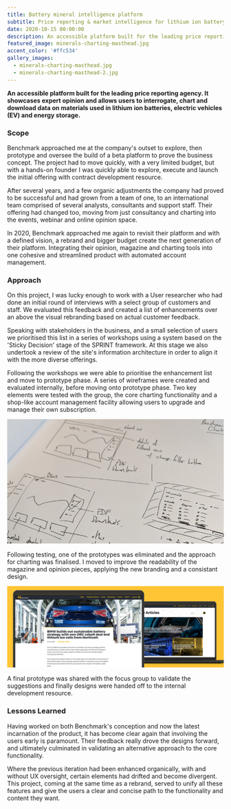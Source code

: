 ```yaml
---
title: Battery mineral intelligence platform
subtitle: Price reporting & market intelligence for lithium ion battery, electric vehicle & energy storage supply chains. 
date: 2020-10-15 00:00:00
description: An accessible platform built for the leading price reporting agency. It showcases expert opinion and allows users to interrogate, chart and download data on materials used in lithium ion batteries, electric vehicles (EV) and energy storage. 
featured_image: minerals-charting-masthead.jpg
accent_color: '#ffc534'
gallery_images:
  - minerals-charting-masthead.jpg
  - minerals-charting-masthead-2.jpg
---
```


**An accessible platform built for the leading price reporting agency. It showcases expert opinion and allows users to interrogate, chart and download data on materials used in lithium ion batteries, electric vehicles (EV) and energy storage.**

### Scope

Benchmark approached me at the company's outset to explore, then prototype and oversee the build of a beta platform to prove the business concept. The project had to move quickly, with a very limited budget, but with a hands-on founder I was quickly able to explore, execute and launch the initial offering with contract development resource.

After several years, and a few organic adjustments the company had proved to be successful and had grown from a team of one, to an international team comprised of several analysts, consultants and support staff. Their offering had changed too, moving from just consultancy and charting into the events, webinar and online opinion space.

In 2020, Benchmark approached me again to revisit their platform and with a defined vision, a rebrand and bigger budget create the next generation of their platform. Integrating their opinion, magazine and charting tools into one cohesive and streamlined product with automated account management.

### Approach
On this project, I was lucky enough to work with a User researcher who had done an initial round of interviews with a select group of customers and staff. We evaluated this feedback and created a list of enhancements over an above the visual rebranding based on actual customer feedback. 

Speaking with stakeholders in the business, and a small selection of users we prioritised this list in a series of workshops using a system based on the 'Sticky Decision' stage of the SPRINT framework. At this stage we also undertook a review of the site's information architecture in order to align it with the more diverse offerings. 

Following the workshops we were able to prioritise the enhancement list and move to prototype phase. A series of wireframes were created and evaluated internally, before moving onto prototype phase. Two key elements were tested with the group, the core charting functionality and a shop-like account management facility allowing users to upgrade and manage their own subscription. 

![](/images/projects/mineral-charting.jpg)

Following testing, one of the prototypes was eliminated and the approach for charting was finalised. I moved to improve the readability of the magazine and opinion pieces, applying the new branding and a consistant design.

![](/images/projects/minerals-charting-masthead-2.jpg)

A final prototype was shared with the focus group to validate the suggestions and finally designs were handed off to the internal development resource.

### Lessons Learned

Having worked on both Benchmark's conception and now the latest incarnation of the product, it has become clear again that involving the users early is paramount. Their feedback really drove the designs forward, and ultimately culminated in validating an alternative approach to the core functionality. 

Where the previous iteration had been enhanced organically, with and without UX oversight, certain elements had drifted and become divergent. This project, coming at the same time as a rebrand, served to unify all these features and give the users a clear and concise path to the functionality and content they want. 